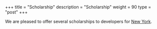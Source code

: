 +++
title = "Scholarship"
description = "Scholarship"
weight = 90
type = "post"
+++

We are pleased to offer several scholarships to developers for [New York](https://docs.google.com/forms/d/e/1FAIpQLSeLq83-NNjFBHDRdAmUoRhz9KUehH_LW-f13wbz5gHXz5obUw/viewform).
